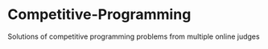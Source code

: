 # Competitive-Programming
Solutions of competitive programming problems from multiple online judges
